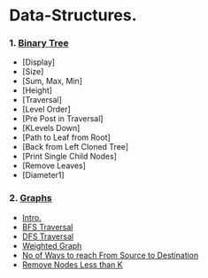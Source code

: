 # Data-Structures.

### 1. [Binary Tree](https://github.com/Utsavd7/Data-Structures/tree/main/Binary%20Tree)

- [Display]
- [Size]
- [Sum, Max, Min]
- [Height]
- [Traversal]
- [Level Order]
- [Pre Post in Traversal]
- [KLevels Down]
- [Path to Leaf from Root]
- [Back from Left Cloned Tree]
- [Print Single Child Nodes]
- [Remove Leaves]
- [Diameter1]



### 2. [Graphs](https://github.com/manosriram/Data-Structures/blob/master/Graphs)

- [Intro.](https://github.com/manosriram/Data-Structures/blob/master/Graphs/Intro.hpp)
- [BFS Traversal](https://github.com/manosriram/Data-Structures/blob/master/Graphs/BFS.cpp)
- [DFS Traversal](https://github.com/manosriram/Data-Structures/blob/master/Graphs/DFS.cpp)
- [Weighted Graph](https://github.com/manosriram/Data-Structures/blob/master/Graphs/weightedGraph.cpp)
- [No of Ways to reach From Source to Destination](https://github.com/manosriram/Data-Structures/blob/master/Graphs/noOfWays.cpp)
- [Remove Nodes Less than K](https://github.com/manosriram/Data-Structures/blob/master/Graphs/removeLessK.cpp)

